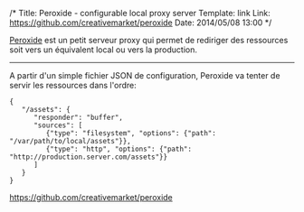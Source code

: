 /* 
Title: Peroxide - configurable local proxy server
Template: link
Link: https://github.com/creativemarket/peroxide
Date: 2014/05/08 13:00
*/


[Peroxide](https://github.com/creativemarket/peroxide) est un petit serveur proxy qui permet de rediriger des ressources soit vers un équivalent local ou vers la production.

-----

A partir d'un simple fichier JSON de configuration, Peroxide va tenter de servir les ressources dans l'ordre:

	{
	   "/assets": {
		  "responder": "buffer",
		  "sources": [
			 {"type": "filesystem", "options": {"path": "/var/path/to/local/assets"}},
			 {"type": "http", "options": {"path": "http://production.server.com/assets"}}
		  ]
	   }
	}

<https://github.com/creativemarket/peroxide>